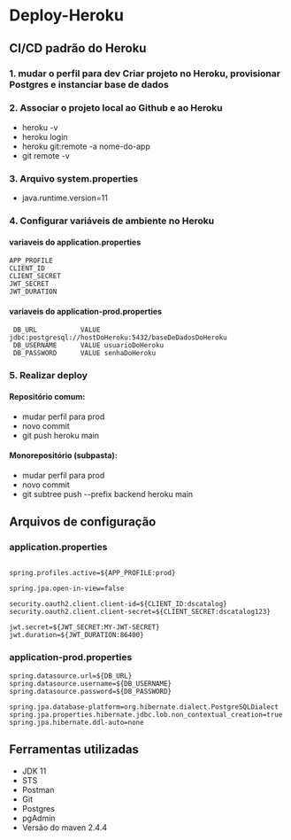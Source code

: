 # Deploy-Heroku

## CI/CD padrão do Heroku
### 1. mudar o perfil para dev Criar projeto no Heroku, provisionar Postgres e instanciar base de dados

### 2. Associar o projeto local ao Github e ao Heroku

 - heroku -v
 - heroku login
 - heroku git:remote -a nome-do-app
 - git remote -v

### 3. Arquivo system.properties
- java.runtime.version=11

### 4. Configurar variáveis de ambiente no Heroku

#### variaveis do application.properties
````
APP_PROFILE
CLIENT_ID
CLIENT_SECRET
JWT_SECRET
JWT_DURATION
````

#### variaveis do application-prod.properties

````
 DB_URL           VALUE jdbc:postgresql://hostDoHeroku:5432/baseDeDadosDoHeroku
 DB_USERNAME      VALUE usuarioDoHeroku
 DB_PASSWORD      VALUE senhaDoHeroku
````
### 5. Realizar deploy

#### Repositório comum:
- mudar perfil para prod
- novo commit
- git push heroku main

#### Monorepositório (subpasta):
- mudar perfil para prod
- novo commit
- git subtree push --prefix backend heroku main

## Arquivos de configuração

### application.properties
````

spring.profiles.active=${APP_PROFILE:prod}

spring.jpa.open-in-view=false

security.oauth2.client.client-id=${CLIENT_ID:dscatalog}
security.oauth2.client.client-secret=${CLIENT_SECRET:dscatalog123}

jwt.secret=${JWT_SECRET:MY-JWT-SECRET}
jwt.duration=${JWT_DURATION:86400}
`````

### application-prod.properties
````
spring.datasource.url=${DB_URL}
spring.datasource.username=${DB_USERNAME}
spring.datasource.password=${DB_PASSWORD}

spring.jpa.database-platform=org.hibernate.dialect.PostgreSQLDialect
spring.jpa.properties.hibernate.jdbc.lob.non_contextual_creation=true
spring.jpa.hibernate.ddl-auto=none
`````


## Ferramentas utilizadas

- JDK 11
- STS
- Postman
- Git
- Postgres
- pgAdmin
- Versão do maven 2.4.4










